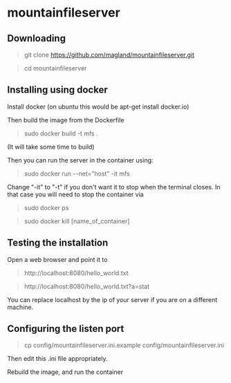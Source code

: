 # mountainfileserver

## Downloading

> git clone https://github.com/magland/mountainfileserver.git

> cd mountainfileserver

## Installing using docker

Install docker (on ubuntu this would be apt-get install docker.io)

Then build the image from the Dockerfile

> sudo docker build -t mfs .

(It will take some time to build)

Then you can run the server in the container using:
> sudo docker run --net="host" -it mfs

Change "-it" to "-t" if you don't want it to stop when the terminal closes.
In that case you will need to stop the container via

> sudo docker ps

> sudo docker kill [name_of_container]

## Testing the installation

Open a web browser and point it to

> http://localhost:8080/hello_world.txt

> http://localhost:8080/hello_world.txt?a=stat

You can replace localhost by the ip of your server if you are on a different machine.

## Configuring the listen port

> cp config/mountainfileserver.ini.example config/mountainfileserver.ini

Then edit this .ini file appropriately.

Rebuild the image, and run the container




